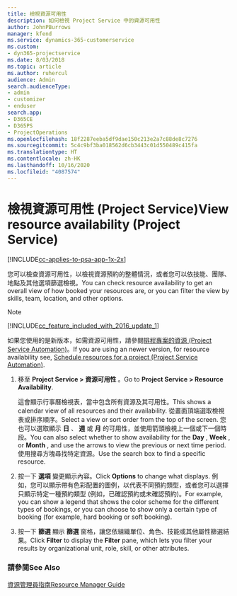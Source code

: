 ```yaml
---
title: 檢視資源可用性
description: 如何檢視 Project Service 中的資源可用性
author: JohnPBurrows
manager: kfend
ms.service: dynamics-365-customerservice
ms.custom:
- dyn365-projectservice
ms.date: 8/03/2018
ms.topic: article
ms.author: ruhercul
audience: Admin
search.audienceType:
- admin
- customizer
- enduser
search.app:
- D365CE
- D365PS
- ProjectOperations
ms.openlocfilehash: 18f2287eeba5df9dae150c213e2a7c88de8c7276
ms.sourcegitcommit: 5c4c9bf3ba018562d6cb3443c01d550489c415fa
ms.translationtype: HT
ms.contentlocale: zh-HK
ms.lasthandoff: 10/16/2020
ms.locfileid: "4087574"
---
```

# <a name="view-resource-availability-project-service"></a><span data-ttu-id="2f94d-103">檢視資源可用性 (Project Service)</span><span class="sxs-lookup"><span data-stu-id="2f94d-103">View resource availability (Project Service)</span></span>

[!INCLUDE[cc-applies-to-psa-app-1x-2x](../includes/cc-applies-to-psa-app-1x-2x.md)]

<span data-ttu-id="2f94d-104">您可以檢查資源可用性，以檢視資源預約的整體情況，或者您可以依技能、團隊、地點及其他選項篩選檢視。</span><span class="sxs-lookup"><span data-stu-id="2f94d-104">You can check resource availability to get an overall view of how booked your resources are, or you can filter the view by skills, team, location, and other options.</span></span>  
  
> [!NOTE]
> [!INCLUDE[cc_feature_included_with_2016_update_1](../includes/cc-feature-included-with-2016-update-1.md)]  
> 
>  <span data-ttu-id="2f94d-105">如果您使用的是新版本，如需資源可用性，請參閱[排程專案的資源 (Project Service Automation)](../psa/schedule-resources-project.md)。</span><span class="sxs-lookup"><span data-stu-id="2f94d-105">If you are using an newer version, for resource availability see, [Schedule resources for a project (Project Service Automation)](../psa/schedule-resources-project.md).</span></span>  

1. <span data-ttu-id="2f94d-106">移至 **Project Service > 資源可用性** 。</span><span class="sxs-lookup"><span data-stu-id="2f94d-106">Go to **Project Service > Resource Availability**.</span></span>  

    <span data-ttu-id="2f94d-107">這會顯示行事曆檢視表，當中包含所有資源及其可用性。</span><span class="sxs-lookup"><span data-stu-id="2f94d-107">This shows a calendar view of all resources and their availability.</span></span> <span data-ttu-id="2f94d-108">從畫面頂端選取檢視表或排序順序。</span><span class="sxs-lookup"><span data-stu-id="2f94d-108">Select a view or sort order from the top of the screen.</span></span> <span data-ttu-id="2f94d-109">您也可以選取顯示 **日** 、 **週** 或 **月** 的可用性，並使用箭頭檢視上一個或下一個時段。</span><span class="sxs-lookup"><span data-stu-id="2f94d-109">You can also select whether to show availability for the **Day** , **Week** , or **Month** , and use the arrows to view the previous or next time period.</span></span> <span data-ttu-id="2f94d-110">使用搜尋方塊尋找特定資源。</span><span class="sxs-lookup"><span data-stu-id="2f94d-110">Use the search box to find a specific resource.</span></span>  

2. <span data-ttu-id="2f94d-111">按一下 **選項** 變更顯示內容。</span><span class="sxs-lookup"><span data-stu-id="2f94d-111">Click **Options** to change what displays.</span></span> <span data-ttu-id="2f94d-112">例如，您可以顯示帶有色彩配置的圖例，以代表不同預約類型，或者您可以選擇只顯示特定一種預約類型 (例如，已確認預約或未確認預約)。</span><span class="sxs-lookup"><span data-stu-id="2f94d-112">For example, you can show a legend that shows the color scheme for the different types of bookings, or you can choose to show only a certain type of booking (for example, hard booking or soft booking).</span></span>  

3. <span data-ttu-id="2f94d-113">按一下 **篩選** 顯示 **篩選** 窗格，讓您依組織單位、角色、技能或其他屬性篩選結果。</span><span class="sxs-lookup"><span data-stu-id="2f94d-113">Click **Filter** to display the **Filter** pane, which lets you filter your results by organizational unit, role, skill, or other attributes.</span></span>  

### <a name="see-also"></a><span data-ttu-id="2f94d-114">請參閱</span><span class="sxs-lookup"><span data-stu-id="2f94d-114">See Also</span></span>  
 [<span data-ttu-id="2f94d-115">資源管理員指南</span><span class="sxs-lookup"><span data-stu-id="2f94d-115">Resource Manager Guide</span></span>](../psa/resource-manager-guide.md)
